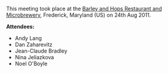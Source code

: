 This meeting took place at the [Barley and Hops Restaurant and Microbrewery](http://www.barleyandhops.net/), Frederick, Maryland (US) on 24th Aug 2011. 

**Attendees:**

  * Andy Lang 
  * Dan Zaharevitz 
  * Jean-Claude Bradley 
  * Nina Jeliazkova 
  * Noel O'Boyle 
